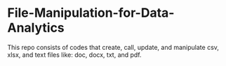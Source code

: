 # File-Manipulation-for-Data-Analytics
This repo consists of codes  that create, call, update, and manipulate csv, xlsx, and text files like: doc, docx, txt, and pdf.

